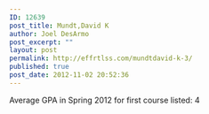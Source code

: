 ```yaml
---
ID: 12639
post_title: Mundt,David K
author: Joel DesArmo
post_excerpt: ""
layout: post
permalink: http://effrtlss.com/mundtdavid-k-3/
published: true
post_date: 2012-11-02 20:52:36
---
```

<p>Average GPA in Spring 2012 for first course listed: 4</p>